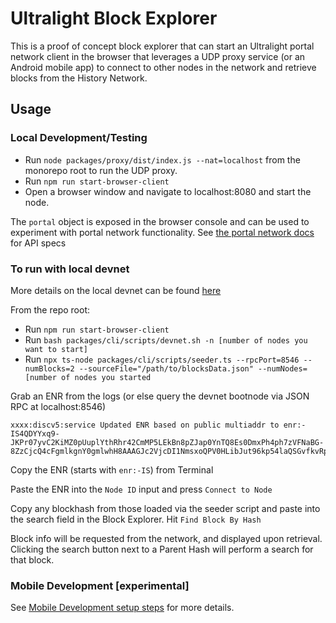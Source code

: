 # Ultralight Block Explorer

This is a proof of concept block explorer that can start an Ultralight portal network client in the browser that leverages a UDP proxy service (or an Android mobile app) to connect to other nodes in the network and retrieve blocks from the History Network.

## Usage

### Local Development/Testing

- Run `node packages/proxy/dist/index.js --nat=localhost` from the monorepo root to run the UDP proxy.
- Run `npm run start-browser-client`
- Open a browser window and navigate to localhost:8080 and start the node.

The `portal` object is exposed in the browser console and can be used to experiment with portal network functionality. See [the portal network docs](../portalnetwork/docs/modules.md) for API specs

### To run with local devnet

More details on the local devnet can be found [here](../../DEVNET.md)

From the repo root:
- Run `npm run start-browser-client`
- Run `bash packages/cli/scripts/devnet.sh -n [number of nodes you want to start]`
- Run `npx ts-node packages/cli/scripts/seeder.ts --rpcPort=8546 --numBlocks=2 --sourceFile="/path/to/blocksData.json" --numNodes=[number of nodes you started`

Grab an ENR from the logs (or else query the devnet bootnode via JSON RPC at localhost:8546)

```
xxxx:discv5:service Updated ENR based on public multiaddr to enr:-IS4QDYYxq9-JKPr07yvC2KiMZ0pUuplYthRhr42CmMP5LEkBn8pZJap0YnTQ8Es0DmxPh4ph7zVFNaBG-8ZzCjcQ4cFgmlkgnY0gmlwhH8AAAGJc2VjcDI1NmsxoQPV0HLibJut96kp54laQSGvfkvRp8pl4wXuP4crtg2pQoN1ZHCChsQ
```
Copy the ENR (starts with `enr:-IS`) from Terminal

Paste the ENR into the `Node ID` input and press `Connect to Node`

Copy any blockhash from those loaded via the seeder script and paste into the search field in the Block Explorer. Hit `Find Block By Hash`

Block info will be requested from the network, and displayed upon retrieval. Clicking the search button next to a Parent Hash will perform a search for that block. 

### Mobile Development [**experimental**]

See [Mobile Development setup steps](./docs/mobile.md) for more details.
